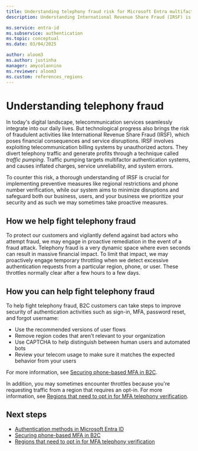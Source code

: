 ```yaml
---
title: Understanding telephony fraud risk for Microsoft Entra multifactor authentication
description: Understanding International Revenue Share Fraud (IRSF) is crucial for implementing preventive measures for Microsoft Entra multifactor authentication telephony verification.

ms.service: entra-id
ms.subservice: authentication
ms.topic: conceptual
ms.date: 03/04/2025

author: aloom3
ms.author: justinha
manager: amycolannino
ms.reviewer: aloom3
ms.custom: references_regions
---
```


# Understanding telephony fraud  

In today's digital landscape, telecommunication services seamlessly integrate into our daily lives. But technological progress also brings the risk of fraudulent activities like International Revenue Share Fraud (IRSF), which poses financial consequences and service disruptions. IRSF involves exploiting telecommunication billing systems by unauthorized actors. They divert telephony traffic and generate profits through a technique called *traffic pumping*. Traffic pumping targets multifactor authentication systems, and causes inflated charges, service unreliability, and system errors. 

To counter this risk, a thorough understanding of IRSF is crucial for implementing preventive measures like regional restrictions and phone number verification, while our system aims to minimize disruptions and safeguard both our business, users, and your business we prioritize your security and as such we may sometimes take proactive measures.  

## How we help fight telephony fraud 

To protect our customers and vigilantly defend against bad actors who attempt fraud, we may engage in proactive remediation in the event of a fraud attack. Telephony fraud is a very dynamic space where even seconds can result in massive financial impact. To limit that impact, we may proactively engage temporary throttling when we detect excessive authentication requests from a particular region, phone, or user. These throttles normally clear after a few hours to a few days.  

## How you can help fight telephony fraud  

To help fight telephony fraud, B2C customers can take steps to improve security of authentication activities such as sign-in, MFA, password reset, and forgot username: 

- Use the recommended versions of user flows
- Remove region codes that aren't relevant to your organization
- Use CAPTCHA to help distinguish between human users and automated bots
- Review your telecom usage to make sure it matches the expected behavior from your users  

For more information, see [Securing phone-based MFA in B2C](/azure/active-directory-b2c/phone-based-mfa).

In addition, you may sometimes encounter throttles because you're requesting traffic from a region that requires an opt-in. For more information, see [Regions that need to opt in for MFA telephony verification](concept-mfa-regional-opt-in.md). 

## Next steps

* [Authentication methods in Microsoft Entra ID](concept-authentication-authenticator-app.md)
* [Securing phone-based MFA in B2C](/azure/active-directory-b2c/phone-based-mfa)
* [Regions that need to opt in for MFA telephony verification](concept-mfa-regional-opt-in.md)
